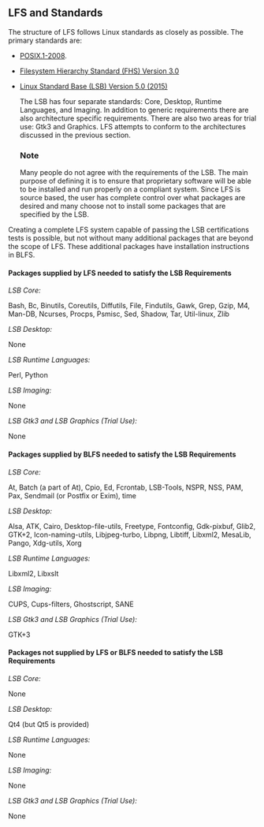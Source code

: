 ## LFS and Standards

The structure of LFS follows Linux standards as closely as possible. The primary standards are:

-   [POSIX.1-2008](http://pubs.opengroup.org/onlinepubs/9699919799/).
    
-   [Filesystem Hierarchy Standard (FHS) Version 3.0](http://refspecs.linuxfoundation.org/FHS_3.0/fhs/index.html)
    
-   [Linux Standard Base (LSB) Version 5.0 (2015)](http://refspecs.linuxfoundation.org/lsb.shtml)
    
    The LSB has four separate standards: Core, Desktop, Runtime Languages, and Imaging. In addition to generic requirements there are also architecture specific requirements. There are also two areas for trial use: Gtk3 and Graphics. LFS attempts to conform to the architectures discussed in the previous section.
    
    ### Note
    
    Many people do not agree with the requirements of the LSB. The main purpose of defining it is to ensure that proprietary software will be able to be installed and run properly on a compliant system. Since LFS is source based, the user has complete control over what packages are desired and many choose not to install some packages that are specified by the LSB.
    

Creating a complete LFS system capable of passing the LSB certifications tests is possible, but not without many additional packages that are beyond the scope of LFS. These additional packages have installation instructions in BLFS.

#### Packages supplied by LFS needed to satisfy the LSB Requirements

_LSB Core:_

Bash, Bc, Binutils, Coreutils, Diffutils, File, Findutils, Gawk, Grep, Gzip, M4, Man-DB, Ncurses, Procps, Psmisc, Sed, Shadow, Tar, Util-linux, Zlib

_LSB Desktop:_

None

_LSB Runtime Languages:_

Perl, Python

_LSB Imaging:_

None

_LSB Gtk3 and LSB Graphics (Trial Use):_

None

#### Packages supplied by BLFS needed to satisfy the LSB Requirements

_LSB Core:_

At, Batch (a part of At), Cpio, Ed, Fcrontab, LSB-Tools, NSPR, NSS, PAM, Pax, Sendmail (or Postfix or Exim), time

_LSB Desktop:_

Alsa, ATK, Cairo, Desktop-file-utils, Freetype, Fontconfig, Gdk-pixbuf, Glib2, GTK+2, Icon-naming-utils, Libjpeg-turbo, Libpng, Libtiff, Libxml2, MesaLib, Pango, Xdg-utils, Xorg

_LSB Runtime Languages:_

Libxml2, Libxslt

_LSB Imaging:_

CUPS, Cups-filters, Ghostscript, SANE

_LSB Gtk3 and LSB Graphics (Trial Use):_

GTK+3

#### Packages not supplied by LFS or BLFS needed to satisfy the LSB Requirements

_LSB Core:_

None

_LSB Desktop:_

Qt4 (but Qt5 is provided)

_LSB Runtime Languages:_

None

_LSB Imaging:_

None

_LSB Gtk3 and LSB Graphics (Trial Use):_

None